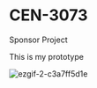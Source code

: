# CEN-3073
Sponsor Project

This is my prototype



![ezgif-2-c3a7ff5d1e](https://user-images.githubusercontent.com/73601034/235278397-1bb478ab-d42d-4511-9617-455f9cf88958.gif)


